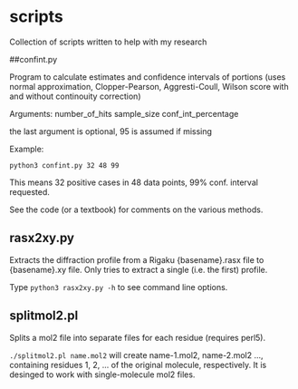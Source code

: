 # scripts

Collection of scripts written to help with my research

##confint.py

Program to calculate estimates and confidence intervals of portions
(uses normal approximation, Clopper-Pearson, Aggresti-Coull, Wilson score with and without continouity correction)

Arguments: number_of_hits sample_size conf_int_percentage

the last argument is optional, 95 is assumed if missing

Example:

``python3 confint.py 32 48 99``

This means 32 positive cases in 48 data points, 99% conf. interval requested.

See the code (or a textbook) for comments on the various methods.


## rasx2xy.py

Extracts the diffraction profile from a Rigaku {basename}.rasx file to {basename}.xy file. Only tries to extract a single (i.e. the first) profile.

Type ``python3 rasx2xy.py -h`` to see command line options.

## splitmol2.pl

Splits a mol2 file into separate files for each residue (requires perl5).

``./splitmol2.pl name.mol2`` will create name-1.mol2, name-2.mol2 ..., containing
residues 1, 2, ... of the original molecule, respectively. It is desinged to work with single-molecule mol2 files.
